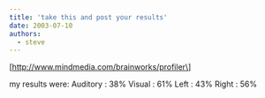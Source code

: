```yaml
---
title: 'take this and post your results'
date: 2003-07-10
authors:
  - steve
---
```


\[http://www.mindmedia.com/brainworks/profiler\]

my results were:
Auditory : 38% Visual : 61% Left : 43% Right : 56%

